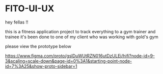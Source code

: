 # FITO-UI-UX

hey fellas !!

this is a fitness application project to track everything to a gym trainer and trainee it's been done to one of my client who was working with gold's gym 

please view the prototype below

https://www.figma.com/proto/gslDuWUtRZN016utDzULEj/hifi?node-id=9-3&scaling=scale-down&page-id=0%3A1&starting-point-node-id=7%3A25&show-proto-sidebar=1

